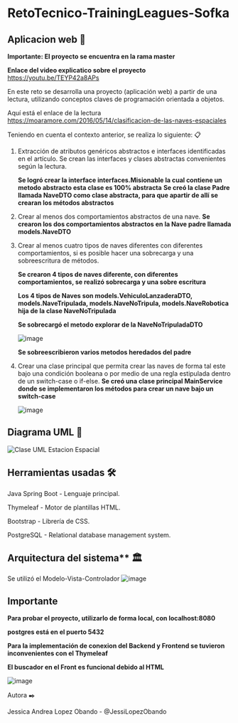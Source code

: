 # RetoTecnico-TrainingLeagues-Sofka
## Aplicacion web 🚀

**Importante: El proyecto se encuentra en la rama master**

**Enlace del video explicatico sobre el proyecto**  https://youtu.be/TEYP42a8APs

En este reto se desarrolla una proyecto (aplicación web) a partir de una lectura, utilizando conceptos claves de programación orientada a objetos.

Aquí está el enlace de la lectura
https://moaramore.com/2016/05/14/clasificacion-de-las-naves-espaciales

Teniendo en cuenta el contexto anterior, se realiza lo siguiente: 📋
1. Extracción de atributos genéricos abstractos e interfaces identificadas en el artículo. Se crean las interfaces y clases abstractas convenientes según la lectura.
   
   **Se logró crear la interface interfaces.Misionable la cual contiene un metodo abstracto esta clase es 100% abstracta**
   **Se creó la clase Padre llamada NaveDTO como clase abstracta, para que apartir de allí se crearan los métodos abstractos**
   
3. Crear al menos dos comportamientos abstractos de una nave.
   **Se crearon los dos comportamientos abstractos en la Nave padre llamada models.NaveDTO**
   
5. Crear al menos cuatro tipos de naves diferentes con diferentes comportamientos, si es posible hacer una sobrecarga y una sobreescritura de métodos.
   
   **Se crearon 4 tipos de naves diferente, con diferentes comportamientos, se realizó sobrecarga y una sobre escritura**
    
    **Los 4 tipos de Naves son models.VehiculoLanzaderaDTO, models.NaveTripulada, models.NaveNoTripula, models.NaveRobotica hija de la clase NaveNoTripulada**
    
    **Se sobrecargó el metodo explorar de la NaveNoTripuladaDTO**
    
    ![image](https://user-images.githubusercontent.com/107648922/212519703-4bb279ca-bfdb-4d28-af69-fa965b461bfc.png)
    
    **Se sobreescribieron varios metodos heredados del padre**

7. Crear una clase principal que permita crear las naves de forma tal este bajo una condición booleana o por medio de una regla estipulada dentro de un switch-case o if-else.
   **Se creó una clase principal MainService donde se implementaron los métodos para crear un nave bajo un switch-case**
   
   ![image](https://user-images.githubusercontent.com/107648922/212519883-ff2c399a-8ede-4722-be56-134395405973.png)


## Diagrama UML 🧩
![Clase UML Estacion Espacial](https://user-images.githubusercontent.com/107648922/212518343-6a0690d6-656b-4641-bd1f-42a2ff8255fe.png)



## Herramientas usadas 🛠

Java Spring Boot - Lenguaje principal.

Thymeleaf - Motor de plantillas HTML.

Bootstrap - Librería de CSS.

PostgreSQL - Relational database management system.


## Arquitectura del sistema** 🏛

Se utilizó el Modelo-Vista-Controlador
![image](https://user-images.githubusercontent.com/107648922/212517874-83f0f90b-2a76-4443-a433-fdd60993bd51.png)

## Importante

**Para probar el proyecto, utilizarlo de forma local, con localhost:8080**

**postgres está en el puerto 5432**

**Para la implementación de conexion del Backend y Frontend se tuvieron inconvenientes con el Thymeleaf**

**El buscador en el Front es funcional debido al HTML**

![image](https://user-images.githubusercontent.com/107648922/212520950-a4b30ce6-48e8-45bb-884b-a19a2e88e5ca.png)




Autora ✒️

Jessica Andrea Lopez Obando - @JessiLopezObando



